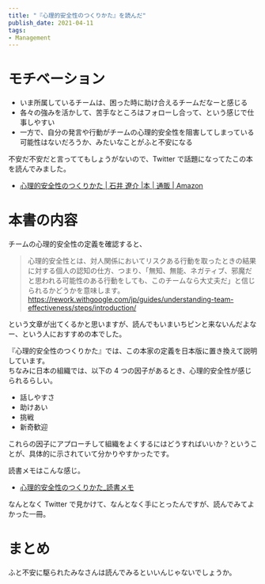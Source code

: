 ```yaml
---
title: "『心理的安全性のつくりかた』を読んだ"
publish_date: 2021-04-11
tags:
- Management
---
```


# モチベーション

- いま所属しているチームは、困った時に助け合えるチームだなーと感じる
- 各々の強みを活かして、苦手なところはフォローし合って、という感じで仕事しやすい
- 一方で、自分の発言や行動がチームの心理的安全性を阻害してしまっている可能性はないだろうか、みたいなことがふと不安になる

不安だ不安だと言っててもしょうがないので、Twitter で話題になってたこの本を読んでみました。

- [心理的安全性のつくりかた | 石井 遼介 |本 | 通販 | Amazon](https://www.amazon.co.jp/dp/4820728245/)

# 本書の内容

チームの心理的安全性の定義を確認すると、

> 心理的安全性とは、対人関係においてリスクある行動を取ったときの結果に対する個人の認知の仕方、つまり、「無知、無能、ネガティブ、邪魔だと思われる可能性のある行動をしても、このチームなら大丈夫だ」と信じられるかどうかを意味します。
> https://rework.withgoogle.com/jp/guides/understanding-team-effectiveness/steps/introduction/

という文章が出てくるかと思いますが、読んでもいまいちピンと来ないんだよなー、という人におすすめの本でした。

『心理的安全性のつくりかた』では、この本家の定義を日本版に置き換えて説明しています。\
ちなみに日本の組織では、以下の 4 つの因子があるとき、心理的安全性が感じられるらしい。

- 話しやすさ
- 助けあい
- 挑戦
- 新奇歓迎

これらの因子にアプローチして組織をよくするにはどうすればいいか？ということが、具体的に示されていて分かりやすかったです。

読書メモはこんな感じ。

- [心理的安全性のつくりかた_読書メモ](https://gist.github.com/gushernobindsme/d65f5d8f3db9c56ecb3e35757404a38a)

なんとなく Twitter で見かけて、なんとなく手にとったんですが、読んでみてよかった一冊。

# まとめ

ふと不安に駆られたみなさんは読んでみるといいんじゃないでしょうか。
